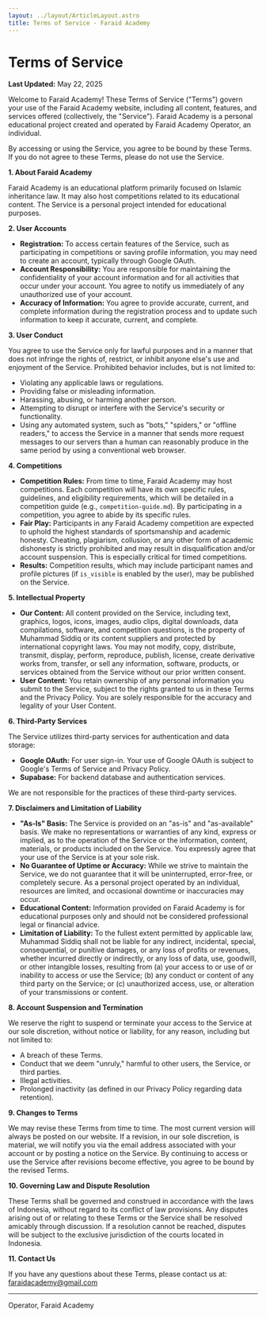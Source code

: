 ```yaml
---
layout: ../layout/ArticleLayout.astro
title: Terms of Service - Faraid Academy
---
```


# Terms of Service

**Last Updated:** May 22, 2025

Welcome to Faraid Academy! These Terms of Service ("Terms") govern your use of the Faraid Academy website, including all content, features, and services offered (collectively, the "Service"). Faraid Academy is a personal educational project created and operated by Faraid Academy Operator, an individual.

By accessing or using the Service, you agree to be bound by these Terms. If you do not agree to these Terms, please do not use the Service.

**1. About Faraid Academy**

Faraid Academy is an educational platform primarily focused on Islamic inheritance law. It may also host competitions related to its educational content. The Service is a personal project intended for educational purposes.

**2. User Accounts**

*   **Registration:** To access certain features of the Service, such as participating in competitions or saving profile information, you may need to create an account, typically through Google OAuth.
*   **Account Responsibility:** You are responsible for maintaining the confidentiality of your account information and for all activities that occur under your account. You agree to notify us immediately of any unauthorized use of your account.
*   **Accuracy of Information:** You agree to provide accurate, current, and complete information during the registration process and to update such information to keep it accurate, current, and complete.

**3. User Conduct**

You agree to use the Service only for lawful purposes and in a manner that does not infringe the rights of, restrict, or inhibit anyone else's use and enjoyment of the Service. Prohibited behavior includes, but is not limited to:
*   Violating any applicable laws or regulations.
*   Providing false or misleading information.
*   Harassing, abusing, or harming another person.
*   Attempting to disrupt or interfere with the Service's security or functionality.
*   Using any automated system, such as "bots," "spiders," or "offline readers," to access the Service in a manner that sends more request messages to our servers than a human can reasonably produce in the same period by using a conventional web browser.

**4. Competitions**

*   **Competition Rules:** From time to time, Faraid Academy may host competitions. Each competition will have its own specific rules, guidelines, and eligibility requirements, which will be detailed in a competition guide (e.g., `competition-guide.md`). By participating in a competition, you agree to abide by its specific rules.
*   **Fair Play:** Participants in any Faraid Academy competition are expected to uphold the highest standards of sportsmanship and academic honesty. Cheating, plagiarism, collusion, or any other form of academic dishonesty is strictly prohibited and may result in disqualification and/or account suspension. This is especially critical for timed competitions.
*   **Results:** Competition results, which may include participant names and profile pictures (if `is_visible` is enabled by the user), may be published on the Service.

**5. Intellectual Property**

*   **Our Content:** All content provided on the Service, including text, graphics, logos, icons, images, audio clips, digital downloads, data compilations, software, and competition questions, is the property of Muhammad Siddiq or its content suppliers and protected by international copyright laws. You may not modify, copy, distribute, transmit, display, perform, reproduce, publish, license, create derivative works from, transfer, or sell any information, software, products, or services obtained from the Service without our prior written consent.
*   **User Content:** You retain ownership of any personal information you submit to the Service, subject to the rights granted to us in these Terms and the Privacy Policy. You are solely responsible for the accuracy and legality of your User Content.

**6. Third-Party Services**

The Service utilizes third-party services for authentication and data storage:
*   **Google OAuth:** For user sign-in. Your use of Google OAuth is subject to Google's Terms of Service and Privacy Policy.
*   **Supabase:** For backend database and authentication services.

We are not responsible for the practices of these third-party services.

**7. Disclaimers and Limitation of Liability**

*   **"As-Is" Basis:** The Service is provided on an "as-is" and "as-available" basis. We make no representations or warranties of any kind, express or implied, as to the operation of the Service or the information, content, materials, or products included on the Service. You expressly agree that your use of the Service is at your sole risk.
*   **No Guarantee of Uptime or Accuracy:** While we strive to maintain the Service, we do not guarantee that it will be uninterrupted, error-free, or completely secure. As a personal project operated by an individual, resources are limited, and occasional downtime or inaccuracies may occur.
*   **Educational Content:** Information provided on Faraid Academy is for educational purposes only and should not be considered professional legal or financial advice.
*   **Limitation of Liability:** To the fullest extent permitted by applicable law, Muhammad Siddiq shall not be liable for any indirect, incidental, special, consequential, or punitive damages, or any loss of profits or revenues, whether incurred directly or indirectly, or any loss of data, use, goodwill, or other intangible losses, resulting from (a) your access to or use of or inability to access or use the Service; (b) any conduct or content of any third party on the Service; or (c) unauthorized access, use, or alteration of your transmissions or content.

**8. Account Suspension and Termination**

We reserve the right to suspend or terminate your access to the Service at our sole discretion, without notice or liability, for any reason, including but not limited to:
*   A breach of these Terms.
*   Conduct that we deem "unruly," harmful to other users, the Service, or third parties.
*   Illegal activities.
*   Prolonged inactivity (as defined in our Privacy Policy regarding data retention).

**9. Changes to Terms**

We may revise these Terms from time to time. The most current version will always be posted on our website. If a revision, in our sole discretion, is material, we will notify you via the email address associated with your account or by posting a notice on the Service. By continuing to access or use the Service after revisions become effective, you agree to be bound by the revised Terms.

**10. Governing Law and Dispute Resolution**

These Terms shall be governed and construed in accordance with the laws of Indonesia, without regard to its conflict of law provisions. Any disputes arising out of or relating to these Terms or the Service shall be resolved amicably through discussion. If a resolution cannot be reached, disputes will be subject to the exclusive jurisdiction of the courts located in Indonesia.

**11. Contact Us**

If you have any questions about these Terms, please contact us at:
faraidacademy@gmail.com

---


Operator, Faraid Academy